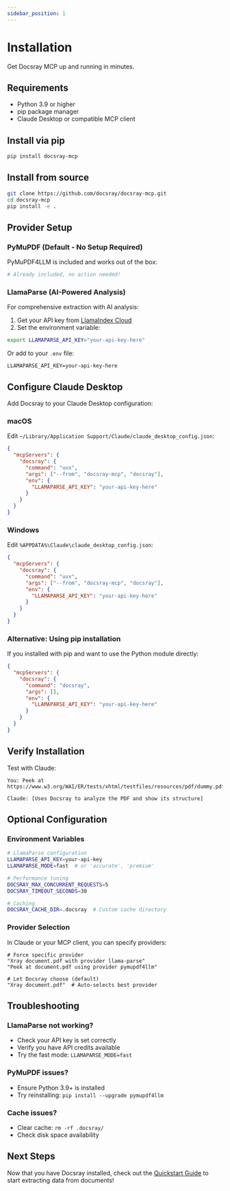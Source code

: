 ```yaml
---
sidebar_position: 1
---
```


# Installation

Get Docsray MCP up and running in minutes.

## Requirements

- Python 3.9 or higher
- pip package manager
- Claude Desktop or compatible MCP client

## Install via pip

```bash
pip install docsray-mcp
```

## Install from source

```bash
git clone https://github.com/docsray/docsray-mcp.git
cd docsray-mcp
pip install -e .
```

## Provider Setup

### PyMuPDF (Default - No Setup Required)

PyMuPDF4LLM is included and works out of the box:

```bash
# Already included, no action needed!
```

### LlamaParse (AI-Powered Analysis)

For comprehensive extraction with AI analysis:

1. Get your API key from [LlamaIndex Cloud](https://cloud.llamaindex.ai)
2. Set the environment variable:

```bash
export LLAMAPARSE_API_KEY="your-api-key-here"
```

Or add to your `.env` file:

```env
LLAMAPARSE_API_KEY=your-api-key-here
```

## Configure Claude Desktop

Add Docsray to your Claude Desktop configuration:

### macOS
Edit `~/Library/Application Support/Claude/claude_desktop_config.json`:

```json
{
  "mcpServers": {
    "docsray": {
      "command": "uvx",
      "args": ["--from", "docsray-mcp", "docsray"],
      "env": {
        "LLAMAPARSE_API_KEY": "your-api-key-here"
      }
    }
  }
}
```

### Windows
Edit `%APPDATA%\Claude\claude_desktop_config.json`:

```json
{
  "mcpServers": {
    "docsray": {
      "command": "uvx",
      "args": ["--from", "docsray-mcp", "docsray"],
      "env": {
        "LLAMAPARSE_API_KEY": "your-api-key-here"
      }
    }
  }
}
```

### Alternative: Using pip installation
If you installed with pip and want to use the Python module directly:

```json
{
  "mcpServers": {
    "docsray": {
      "command": "docsray",
      "args": [],
      "env": {
        "LLAMAPARSE_API_KEY": "your-api-key-here"
      }
    }
  }
}
```

## Verify Installation

Test with Claude:

```
You: Peek at https://www.w3.org/WAI/ER/tests/xhtml/testfiles/resources/pdf/dummy.pdf

Claude: [Uses Docsray to analyze the PDF and show its structure]
```

## Optional Configuration

### Environment Variables

```bash
# LlamaParse configuration
LLAMAPARSE_API_KEY=your-api-key
LLAMAPARSE_MODE=fast  # or 'accurate', 'premium'

# Performance tuning
DOCSRAY_MAX_CONCURRENT_REQUESTS=5
DOCSRAY_TIMEOUT_SECONDS=30

# Caching
DOCSRAY_CACHE_DIR=.docsray  # Custom cache directory
```

### Provider Selection

In Claude or your MCP client, you can specify providers:

```text
# Force specific provider
"Xray document.pdf with provider llama-parse"
"Peek at document.pdf using provider pymupdf4llm"

# Let Docsray choose (default)
"Xray document.pdf"  # Auto-selects best provider
```

## Troubleshooting

### LlamaParse not working?
- Check your API key is set correctly
- Verify you have API credits available
- Try the fast mode: `LLAMAPARSE_MODE=fast`

### PyMuPDF issues?
- Ensure Python 3.9+ is installed
- Try reinstalling: `pip install --upgrade pymupdf4llm`

### Cache issues?
- Clear cache: `rm -rf .docsray/`
- Check disk space availability

## Next Steps

Now that you have Docsray installed, check out the [Quickstart Guide](./quickstart) to start extracting data from documents!